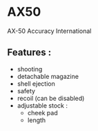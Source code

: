 # AX50
AX-50 Accuracy International

## Features :
- shooting
- detachable magazine
- shell ejection
- safety
- recoil (can be disabled)
- adjustable stock :
  - cheek pad
  - length
